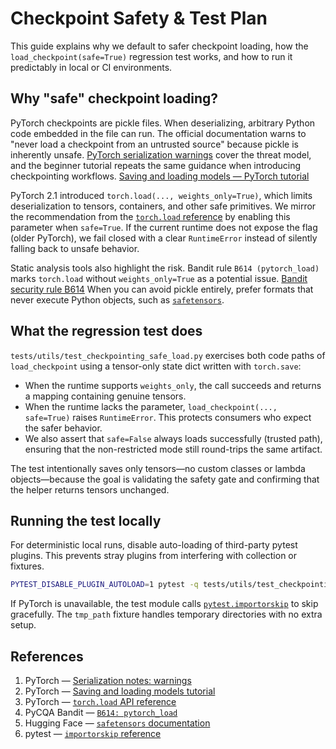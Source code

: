 # Checkpoint Safety & Test Plan

This guide explains why we default to safer checkpoint loading, how the
`load_checkpoint(safe=True)` regression test works, and how to run it
predictably in local or CI environments.

## Why "safe" checkpoint loading?

PyTorch checkpoints are pickle files. When deserializing, arbitrary Python
code embedded in the file can run. The official documentation warns to
"never load a checkpoint from an untrusted source" because pickle is
inherently unsafe.
[PyTorch serialization warnings](https://pytorch.org/docs/stable/notes/serialization.html#warnings)
cover the threat model, and the beginner tutorial repeats the same
guidance when introducing checkpointing workflows.
[Saving and loading models — PyTorch tutorial](https://docs.pytorch.org/tutorials/beginner/saving_loading_models.html)

PyTorch 2.1 introduced `torch.load(..., weights_only=True)`, which limits
deserialization to tensors, containers, and other safe primitives. We
mirror the recommendation from the [`torch.load` reference](https://pytorch.org/docs/stable/generated/torch.load.html)
by enabling this parameter when `safe=True`. If the current runtime does
not expose the flag (older PyTorch), we fail closed with a clear
`RuntimeError` instead of silently falling back to unsafe behavior.

Static analysis tools also highlight the risk. Bandit rule `B614
(pytorch_load)` marks `torch.load` without `weights_only=True` as a
potential issue.
[Bandit security rule B614](https://bandit.readthedocs.io/en/latest/plugins/b614_pytorch_load.html)
When you can avoid pickle entirely, prefer formats that never execute
Python objects, such as
[`safetensors`](https://huggingface.co/docs/safetensors/index).

## What the regression test does

`tests/utils/test_checkpointing_safe_load.py` exercises both code paths of
`load_checkpoint` using a tensor-only state dict written with
`torch.save`:

- When the runtime supports `weights_only`, the call succeeds and returns
  a mapping containing genuine tensors.
- When the runtime lacks the parameter, `load_checkpoint(..., safe=True)`
  raises `RuntimeError`. This protects consumers who expect the safer
  behavior.
- We also assert that `safe=False` always loads successfully (trusted
  path), ensuring that the non-restricted mode still round-trips the
  same artifact.

The test intentionally saves only tensors—no custom classes or lambda
objects—because the goal is validating the safety gate and confirming
that the helper returns tensors unchanged.

## Running the test locally

For deterministic local runs, disable auto-loading of third-party pytest
plugins. This prevents stray plugins from interfering with collection or
fixtures.

```bash
PYTEST_DISABLE_PLUGIN_AUTOLOAD=1 pytest -q tests/utils/test_checkpointing_safe_load.py
```

If PyTorch is unavailable, the test module calls
[`pytest.importorskip`](https://docs.pytest.org/en/stable/reference/reference.html#pytest.importorskip)
to skip gracefully. The `tmp_path` fixture handles temporary directories
with no extra setup.

## References

1. PyTorch — [Serialization notes: warnings](https://pytorch.org/docs/stable/notes/serialization.html#warnings)
2. PyTorch — [Saving and loading models tutorial](https://docs.pytorch.org/tutorials/beginner/saving_loading_models.html)
3. PyTorch — [`torch.load` API reference](https://pytorch.org/docs/stable/generated/torch.load.html)
4. PyCQA Bandit — [`B614: pytorch_load`](https://bandit.readthedocs.io/en/latest/plugins/b614_pytorch_load.html)
5. Hugging Face — [`safetensors` documentation](https://huggingface.co/docs/safetensors/index)
6. pytest — [`importorskip` reference](https://docs.pytest.org/en/stable/reference/reference.html#pytest.importorskip)
